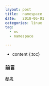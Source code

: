 ```yaml
---
layout: post
title:  namespace
date:   2018-06-01  
categories: linux
tag:
  - ns
  - namespace

---
```

* content
{:toc}

### 前言
[参考](https://blog.csdn.net/ghost_leader/article/details/71075551)
